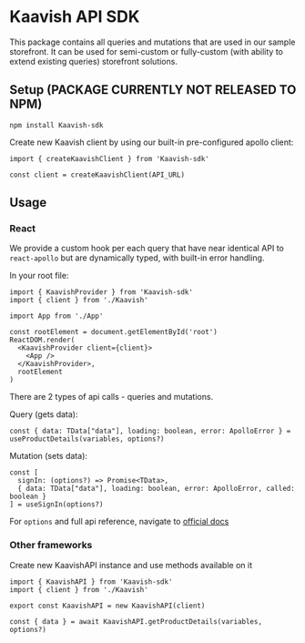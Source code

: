 # Kaavish API SDK

This package contains all queries and mutations that are used in our sample storefront. It can be used for semi-custom or fully-custom (with ability to extend existing queries) storefront solutions.

## Setup (PACKAGE CURRENTLY NOT RELEASED TO NPM)

```
npm install Kaavish-sdk
```

Create new Kaavish client by using our built-in pre-configured apollo client:

```
import { createKaavishClient } from 'Kaavish-sdk'

const client = createKaavishClient(API_URL)
```

## Usage

### React

We provide a custom hook per each query that have near identical API to `react-apollo` but are dynamically typed, with built-in error handling.

In your root file:

```
import { KaavishProvider } from 'Kaavish-sdk'
import { client } from './Kaavish'

import App from './App'

const rootElement = document.getElementById('root')
ReactDOM.render(
  <KaavishProvider client={client}>
    <App />
  </KaavishProvider>,
  rootElement
)
```

There are 2 types of api calls - queries and mutations.

Query (gets data):

```
const { data: TData["data"], loading: boolean, error: ApolloError } = useProductDetails(variables, options?)
```

Mutation (sets data):

```
const [
  signIn: (options?) => Promise<TData>,
  { data: TData["data"], loading: boolean, error: ApolloError, called: boolean }
] = useSignIn(options?)
```

For `options` and full api reference, navigate to [official docs](https://www.apollographql.com/docs/)

### Other frameworks

Create new KaavishAPI instance and use methods available on it

```
import { KaavishAPI } from 'Kaavish-sdk'
import { client } from './Kaavish'

export const KaavishAPI = new KaavishAPI(client)
```

```
const { data } = await KaavishAPI.getProductDetails(variables, options?)
```
